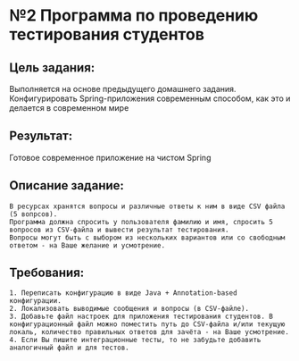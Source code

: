 №2 Программа по проведению тестирования студентов
=================================================

## Цель задания:

   Выполняется на основе предыдущего домашнего задания. Конфигурировать Spring-приложения современным способом, как это и делается в современном мире


## Результат: 

   Готовое современное приложение на чистом Spring


## Описание задание:

    В ресурсах хранятся вопросы и различные ответы к ним в виде CSV файла (5 вопрсов).
    Программа должна спросить у пользователя фамилию и имя, спросить 5 вопросов из CSV-файла и вывести результат тестирования.
    Вопросы могут быть с выбором из нескольких вариантов или со свободным ответом - на Ваше желание и усмотрение.

## Требования:

    1. Переписать конфигурацию в виде Java + Annotation-based конфигурации.
    2. Локализовать выводимые сообщения и вопросы (в CSV-файле).
    3. Добавьте файл настроек для приложения тестирования студентов. В конфигурационный файл можно поместить путь до CSV-файла и/или текущую локаль, количество правильных ответов для зачёта - на Ваше усмотрение.
    4. Если Вы пишите интеграционные тесты, то не забудьте добавить аналогичный файл и для тестов.
